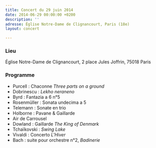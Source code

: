 ```yaml
---
title: Concert du 29 juin 2014
date: 2014-06-29 00:00:00 +0200
description: ''
adresse: Église Notre-Dame de Clignancourt, Paris (18e)
layout: concert

---
```

### Lieu

Église Notre-Dame de Clignancourt, 2 place Jules Joffrin, 75018 Paris

### Programme

* Purcell : Chaconne _Three parts on a ground_
* Dobrinescu : _Lekho neraneno_
* Byrd : Fantazia a 6 n°5
* Rosenmüller : Sonata undecima a 5
* Telemann : Sonate en trio
* Holborne : Pavane & Gaillarde
* Air de Carrousel
* Dowland : Gaillarde _The King of Denmark_
* Tchaïkovski : _Swing Lake_
* Vivaldi : Concerto _L'Hiver_
* Bach : suite pour orchestre n°2, _Badinerie_